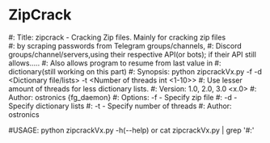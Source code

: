 # ZipCrack

#:  Title: zipcrack - Cracking Zip files. Mainly for cracking zip files  
#:                   by scraping passwords from Telegram groups/channels, 
#:                  Discord groups/channel/servers,using their respective API(or bots); if their API still allows.....
#:                  Also allows program to resume from last value in 
#:                  dictionary(still working on this part)
#:  Synopsis:   python zipcrackVx.py -f <password locked zip file> -d <Dictionary file/lists> -t <Number of threads int <1-10>>
#:  Use lesser amount of threads for less dictionary lists.
#:  Version:    1.0, 2.0, 3.0 <x.0>
#:  Author: ostronics {fg_daemon}
#:  Options:    -f - Specify zip file
#:              -d - Specify dictionary lists
#:              -t - Specify number of threads
#:  Author:     ostronics

#USAGE:
  python zipcrackVx.py -h(--help)    or
  cat zipcrackVx.py | grep '#:'
